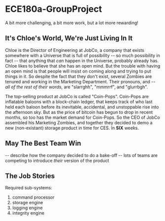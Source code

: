 # ECE180a-GroupProject
A bit more challenging, a bit more work, but a lot more rewarding!

## It's Chloe's World, We're Just Living In It

Chloe is the Director of Engineering at JobCo, a company that exists somewhere with a Universe that is full of possibility -- so much possibility in fact -- that anything that *can* happen in the Universe, probably already has.  Chloe likes to believe that she has an open mind. But the trouble with having an open mind is that people will insist on coming along and trying to put things in it. So despite the fact that they don't exist, several Zombies are tenured and working in the Marketing Department. Their pronouns, and -- _all of the rest of their words_, are "slarrghh", "mmmrrf", and "glurrbgh".

The top-selling product at JobCo is called "Coin-Pops". Coin-Pops are inflatable baloons with a block-chain ledger, that keeps track of who last held each baloon before its inevitable, accidental, and unstoppable rise into the afternoon sky. But as the price of bitcoin has begun to drop in recent months, so too has the market demand for Coin-Pops. So the CEO of JobCo assembled his Marketing Zombies, and together they decided to demo a new (non-existant) storage product in time for CES. In **SIX** weeks.

## May The Best Team Win

-- describe how the company decided to do a bake-off
-- lots of teams are competing to introduce *their* version of the product

## The Job Stories

Required sub-systems:

1. command processor
2. storage engine
3. logging engine
4. integrity engine


